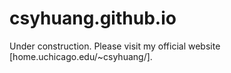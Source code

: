 # csyhuang.github.io

Under construction. Please visit my official website [home.uchicago.edu/~csyhuang/].